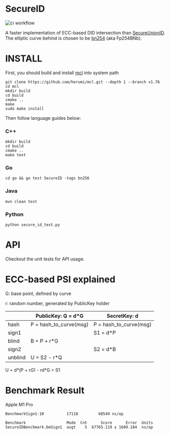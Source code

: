 # SecureID

![ci workflow](https://github.com/levyfan/SecureID/actions/workflows/build.yml/badge.svg)

A faster implementation of ECC-based DID intersection than [SecureUnionID](https://github.com/volcengine/SecureUnionID).
The elliptic curve behind is chosen to be [bn254](https://neuromancer.sk/std/bn/bn254) (aka Fp254BNb).

# INSTALL

First, you should build and install [mcl](https://github.com/herumi/mcl) into system path

```shell
git clone https://github.com/herumi/mcl.git --depth 1 --branch v1.76
cd mcl
mkdir build
cd build
cmake ..
make
sudo make install
```

Then follow language guides below:

### C++

```shell
mkdir build
cd build
cmake ..
make test
```

### Go

```shell
cd go && go test SecureID -tags bn256
```

### Java

```shell
mvn clean test
```

### Python

```shell
python secure_id_test.py
```

# API

Checkout the unit tests for API usage.

# ECC-based PSI explained

G: base point, defined by curve

r: random number, generated by PublicKey holder

|         | PublicKey: Q = d*G     | SecretKey: d           |
|---------|------------------------|------------------------|
| hash    | P = hash_to_curve(msg) | P = hash_to_curve(msg) |
| sign1   |                        | S1 = d*P               |
| blind   | B = P + r*G            |                        |
| sign2   |                        | S2 = d*B               |
| unblind | U = S2 - r*Q           |                        |

U = d*(P + r*G) - r*d*G = S1

# Benchmark Result

Apple M1 Pro
```
BenchmarkSign1-10    	   17118	     68549 ns/op

Benchmark                  Mode  Cnt      Score      Error  Units
SecureIDBenchmark.bmSign1  avgt    5  67765.119 ± 1689.184  ns/op
```
